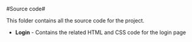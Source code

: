 #Source code#

This folder contains all the source code for the project.

*	**Login** - Contains the related HTML and CSS code for the login page

